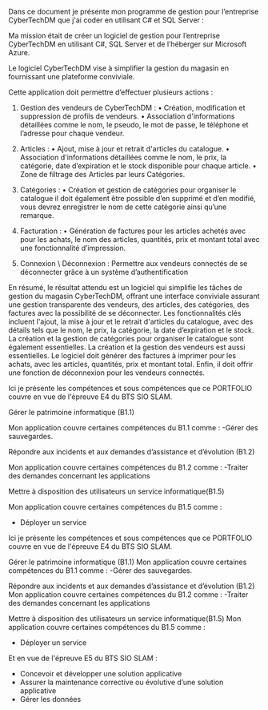 Dans ce document je présente mon programme de gestion pour l’entreprise CyberTechDM que j'ai coder en utilisant C# et SQL Server :

Ma mission était de créer un logiciel de gestion pour l’entreprise CyberTechDM en utilisant C#, SQL Server et de l’héberger sur Microsoft Azure.

Le logiciel CyberTechDM vise à simplifier la gestion du magasin en fournissant une plateforme conviviale.

Cette application doit permettre d’effectuer plusieurs actions :

1.	Gestion des vendeurs de CyberTechDM :
•	Création, modification et suppression de profils de vendeurs.
•	Association d'informations détaillées comme le nom, le pseudo, le mot de passe, le téléphone et l’adresse pour chaque vendeur.

2.	Articles :
•	Ajout, mise à jour et retrait d'articles du catalogue.
•	Association d'informations détaillées comme le nom, le prix, la catégorie, date d’expiration et le stock disponible pour chaque article.
•	Zone de filtrage des Articles par leurs Catégories.

3.	Catégories :
•	Création et gestion de catégories pour organiser le catalogue il doit également être possible d’en supprimé et d’en modifié, vous devrez enregistrer le nom de cette catégorie ainsi qu’une remarque.

4.	Facturation :
•	Génération de factures pour les articles achetés avec pour les achats, le nom des articles, quantités, prix et montant total avec une fonctionnalité d’impression.

5.	Connexion \ Déconnexion :
Permettre aux vendeurs connectés de se déconnecter grâce à un système d’authentification

En résumé, le résultat attendu est un logiciel qui simplifie les tâches de gestion du magasin CyberTechDM, offrant une interface conviviale assurant une gestion transparente des vendeurs, des articles, des catégories, des factures avec la possibilité de se déconnecter.
Les fonctionnalités clés incluent l'ajout, la mise à jour et le retrait d'articles du catalogue, avec des détails tels que le nom, le prix, la catégorie, la date d’expiration et le stock. 
La création et la gestion de catégories pour organiser le catalogue sont également essentielles.
La création et la gestion des vendeurs est aussi essentielles.
Le logiciel doit générer des factures à imprimer pour les achats, avec les articles, quantités, prix et montant total.
Enfin, il doit offrir une fonction de déconnexion pour les vendeurs connectés. 

Ici je présente les compétences et sous compétences que ce PORTFOLIO couvre en vue de l'épreuve E4 du BTS SIO SLAM.

Gérer le patrimoine informatique (B1.1)

Mon application couvre certaines compétences du B1.1 comme : 
-Gérer des sauvegardes. 

Répondre aux incidents et aux demandes d’assistance et d’évolution (B1.2) 

Mon application couvre certaines compétences du B1.2 comme : 
-Traiter des demandes concernant les applications 

Mettre à disposition des utilisateurs un service informatique(B1.5) 

Mon application couvre certaines compétences du B1.5 comme : 
- Déployer un service

Ici je présente les compétences et sous compétences que ce PORTFOLIO couvre en vue de l'épreuve E4 du BTS SIO SLAM.

Gérer le patrimoine informatique (B1.1)
Mon application couvre certaines compétences du B1.1 comme : 
-Gérer des sauvegardes. 

Répondre aux incidents et aux demandes d’assistance et d’évolution (B1.2) 
Mon application couvre certaines compétences du B1.2 comme : 
-Traiter des demandes concernant les applications

Mettre à disposition des utilisateurs un service informatique(B1.5) 
Mon application couvre certaines compétences du B1.5 comme : 
- Déployer un service

Et en vue de l'épreuve E5 du BTS SIO SLAM : 
- Concevoir et développer une solution applicative
- Assurer la maintenance corrective ou évolutive d’une solution applicative
- Gérer les données


